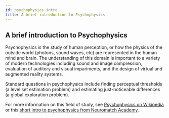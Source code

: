 ```yaml
---
id: psychophysics_intro
title: A brief introduction to Psychophysics
---
```


## A brief introduction to Psychophysics

Psychophysics is the study of human perception, or how the physics of the outside world (photons, sound waves, etc) are represented in the human mind and brain. The understanding of this domain is important to a variety of modern technologies including sound and image compression, evaluation of auditory and visual impariments, and the design of virtual and augmented reality systems.

Standard questions in psychophysics include finding perceptual thresholds (a level set estimation problem) and estimating just-noticeable differences (a global exploration problem).

For more information on this field of study, see [Psychophysics on Wikipedia](https://en.wikipedia.org/wiki/Psychophysics) or this [short intro to psychophysics from Neuromatch Academy](https://www.youtube.com/watch?v=F8gTfydUFjc).
